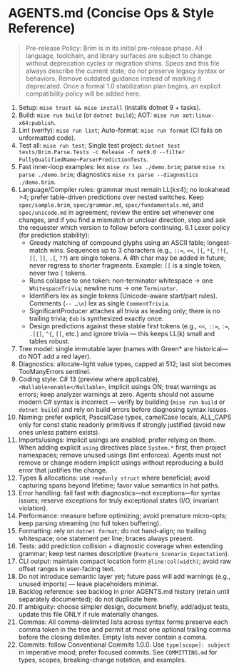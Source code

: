 # AGENTS.md (Concise Ops & Style Reference)

> Pre-release Policy: Brim is in its initial pre-release phase. All language, toolchain, and library surfaces are subject to change without deprecation cycles or migration shims. Specs and this file always describe the current state; do not preserve legacy syntax or behaviors. Remove outdated guidance instead of marking it deprecated. Once a formal 1.0 stabilization plan begins, an explicit compatibility policy will be added here.

1. Setup: `mise trust && mise install` (installs dotnet 9 + tasks).
2. Build: `mise run build` (or `dotnet build`); AOT: `mise run aot:linux-x64:publish`.
3. Lint (verify): `mise run lint`; Auto-format: `mise run format` (CI fails on unformatted code).
4. Test all: `mise run test`; Single test project: `dotnet test tests/Brim.Parse.Tests -c Release -f net9.0 --filter FullyQualifiedName~ParserPredictionTests`.
5. Fast inner-loop examples: lex `mise rx lex ./demo.brim`; parse `mise rx parse ./demo.brim`; diagnostics `mise rx parse --diagnostics ./demo.brim`.
6. Language/Compiler rules: grammar must remain LL(k≤4); no lookahead >4; prefer table-driven predictions over nested switches. Keep `spec/sample.brim`, `spec/grammar.md`, `spec/fundamentals.md`, and `spec/unicode.md` in agreement; review the entire set whenever one changes, and if you find a mismatch or unclear direction, stop and ask the requester which version to follow before continuing.
6.1 Lexer policy (for prediction stability):
    - Greedy matching of compound glyphs using an ASCII table; longest-match wins. Sequences up to 3 characters (e.g., `::=`, `<<`, `|{`, `*{`, `!!{`, `[[`, `]]`, `.{`, `??`) are single tokens. A 4th char may be added in future; never regress to shorter fragments. Example: `[[` is a single token, never two `[` tokens.
    - Runs collapse to one token: non-terminator whitespace → one `WhitespaceTrivia`; newline runs → one `Terminator`.
    - Identifiers lex as single tokens (Unicode-aware start/part rules). Comments (`-- …\n`) lex as single `CommentTrivia`.
    - SignificantProducer attaches all trivia as leading only; there is no trailing trivia; `Eob` is synthesized exactly once.
    - Design predictions against these stable first tokens (e.g., `<<`, `::=`, `:=`, `.[{]`, `^{`, `[[`, etc.) and ignore trivia — this keeps LL(k) small and tables robust.
7. Tree model: single immutable layer (names with Green* are historical—do NOT add a red layer).
8. Diagnostics: allocate-light value types, capped at 512; last slot becomes TooManyErrors sentinel.
9. Coding style: C# 13 (preview where applicable), `<Nullable>enable</Nullable>`, implicit usings ON; treat warnings as errors; keep analyzer warnings at zero. Agents should not assume modern C# syntax is incorrect — verify by building (`mise run build` or `dotnet build`) and rely on build errors before diagnosing syntax issues.
10. Naming: prefer explicit, PascalCase types, camelCase locals, ALL_CAPS only for const static readonly primitives if strongly justified (avoid new ones unless pattern exists).
11. Imports/usings: implicit usings are enabled; prefer relying on them. When adding explicit `using` directives place `System.*` first, then project namespaces; remove unused usings (lint enforces). Agents must not remove or change modern implicit usings without reproducing a build error that justifies the change.
12. Types & allocations: use `readonly struct` where beneficial; avoid capturing spans beyond lifetime; favor value semantics in hot paths.
13. Error handling: fail fast with diagnostics—not exceptions—for syntax issues; reserve exceptions for truly exceptional states (I/O, invariant violation).
14. Performance: measure before optimizing; avoid premature micro-opts; keep parsing streaming (no full token buffering).
15. Formatting: rely on `dotnet format`; do not hand-align; no trailing whitespace; one statement per line; braces always present.
16. Tests: add prediction collision + diagnostic coverage when extending grammar; keep test names descriptive (`Feature_Scenario_Expectation`).
17. CLI output: maintain compact location form `@line:col(width)`; avoid raw offset ranges in user-facing text.
18. Do not introduce semantic layer yet; future pass will add warnings (e.g., unused imports) — leave placeholders minimal.
19. Backlog reference: see backlog in prior AGENTS.md history (retain until separately documented); do not duplicate here.
20. If ambiguity: choose simpler design, document briefly, add/adjust tests, update this file ONLY if rule materially changes.
21. Commas: All comma-delimited lists across syntax forms preserve each comma token in the tree and permit at most one optional trailing comma before the closing delimiter. Empty lists never contain a comma.
22. Commits: follow Conventional Commits 1.0.0. Use `type[scope]: subject` in imperative mood; prefer focused commits. See `COMMITTING.md` for types, scopes, breaking-change notation, and examples.
